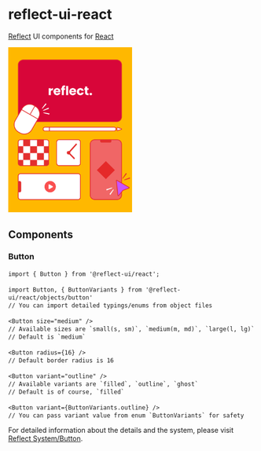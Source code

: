 # reflect-ui-react
[Reflect](http://reflect.bridged.xyz/) UI components for [React](https://github.com/facebook/react)

<img alt="Reflect Cover" src="./docs/reflect-cover.png" width="50%">

## Components

### Button

```tsx
import { Button } from '@reflect-ui/react';

import Button, { ButtonVariants } from '@reflect-ui/react/objects/button'
// You can import detailed typings/enums from object files

<Button size="medium" />
// Available sizes are `small(s, sm)`, `medium(m, md)`, `large(l, lg)`
// Default is `medium`

<Button radius={16} />
// Default border radius is 16

<Button variant="outline" />
// Available variants are `filled`, `outline`, `ghost`
// Default is of course, `filled`

<Button variant={ButtonVariants.outline} />
// You can pass variant value from enum `ButtonVariants` for safety
```

For detailed information about the details and the system, please visit [Reflect System/Button](#).
